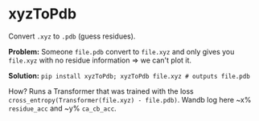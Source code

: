 # xyzToPdb
Convert `.xyz` to `.pdb` (guess residues). 

**Problem:**
  Someone `file.pdb` convert to `file.xyz` and only gives you `file.xyz` with no residue information => we can't plot it. 

**Solution:** `pip install xyzToPdb; xyzToPdb file.xyz # outputs file.pdb`

How? Runs a Transformer that was trained with the loss `cross_entropy(Transformer(file.xyz) - file.pdb)`. Wandb log here ~x% `residue_acc` and ~y% `ca_cb_acc`. 
